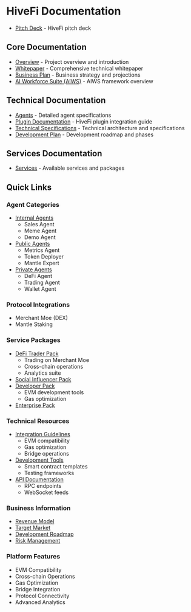 # HiveFi Documentation

- [Pitch Deck](HiveFiPitchDeck.pdf) - HiveFi pitch deck

## Core Documentation
- [Overview](overview.md) - Project overview and introduction
- [Whitepaper](whitepaper.md) - Comprehensive technical whitepaper
- [Business Plan](business-plan.md) - Business strategy and projections
- [AI Workforce Suite (AIWS)](aiws.md) - AIWS framework overview

## Technical Documentation
- [Agents](agents.md) - Detailed agent specifications
- [Plugin Documentation](plugin-hivefi.md) - HiveFi plugin integration guide
- [Technical Specifications](specs.md) - Technical architecture and specifications
- [Development Plan](plan.md) - Development roadmap and phases

## Services Documentation
- [Services](services.md) - Available services and packages

## Quick Links

### Agent Categories
- [Internal Agents](agents.md#internal-agents-platform-operations)
  - Sales Agent
  - Meme Agent
  - Demo Agent
- [Public Agents](agents.md#public-agents-shared-services)
  - Metrics Agent
  - Token Deployer
  - Mantle Expert
- [Private Agents](agents.md#private-agents-custom-deployments)
  - DeFi Agent
  - Trading Agent
  - Wallet Agent

### Protocol Integrations
- Merchant Moe (DEX)
- Mantle Staking

### Service Packages
- [DeFi Trader Pack](services.md#defi-trader-pack)
  - Trading on Merchant Moe
  - Cross-chain operations
  - Analytics suite
- [Social Influencer Pack](services.md#social-influencer-pack)
- [Developer Pack](services.md#developer-pack)
  - EVM development tools
  - Gas optimization
- [Enterprise Pack](services.md#enterprise-pack)

### Technical Resources
- [Integration Guidelines](plugin-hivefi.md#integration-guidelines)
  - EVM compatibility
  - Gas optimization
  - Bridge operations
- [Development Tools](aiws.md#development-tools)
  - Smart contract templates
  - Testing frameworks
- [API Documentation](plugin-hivefi.md#api-integration)
  - RPC endpoints
  - WebSocket feeds

### Business Information
- [Revenue Model](business-plan.md#revenue-model)
- [Target Market](business-plan.md#target-market)
- [Development Roadmap](plan.md#development-roadmap)
- [Risk Management](business-plan.md#risk-management)

### Platform Features
- EVM Compatibility
- Cross-chain Operations
- Gas Optimization
- Bridge Integration
- Protocol Connectivity
- Advanced Analytics
